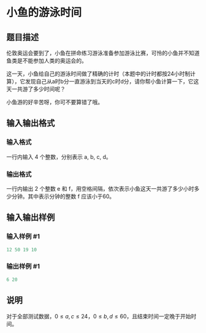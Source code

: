 # 小鱼的游泳时间

## 题目描述

伦敦奥运会要到了，小鱼在拼命练习游泳准备参加游泳比赛，可怜的小鱼并不知道鱼类是不能参加人类的奥运会的。

这一天，小鱼给自己的游泳时间做了精确的计时（本题中的计时都按24小时制计算），它发现自己从a时b分一直游泳到当天的c时d分，请你帮小鱼计算一下，它这天一共游了多少时间呢？

小鱼游的好辛苦呀，你可不要算错了哦。

## 输入输出格式

### 输入格式

一行内输入 4 个整数，分别表示 a, b, c, d。

### 输出格式

一行内输出 2 个整数 e 和 f，用空格间隔，依次表示小鱼这天一共游了多少小时多少分钟。其中表示分钟的整数 f 应该小于60。

## 输入输出样例

### 输入样例 #1

```cpp
12 50 19 10
```


### 输出样例 #1

```cpp
6 20
```


## 说明

对于全部测试数据，$0\le a,c \le 24$，$0\le b,d \le 60$，且结束时间一定晚于开始时间。

